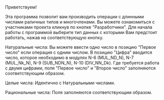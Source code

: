Приветствуем!

  Эта программа позволит вам производить операции с длинными числами раличных типов и многочленами. Вы можете ознакомиться с участниками проекта кликнув по кнопке "Разработчики". 
  Для начала работы с программой выберите тип данных с которыми Вам предстоит работать, нажав на соответствующую кнопку. 
  
  Натуральные числа:
  Вы можете ввести одно число в позицию "Первое число" если операция с одним числом. В позицию "Цифра" вводится число, которое необходимо в модулях N-6 (MUL_ND_N), N-7 (MUL_Nk_N), N-9 (SUB_NDN_N), N-10 (DIV_NN_Dk). Где требуется работа с двумя цифрами, поля "Первое число" и "Второе число" заполняются соответствующим образом.
  
  Целые числа:
  Идентично с Натуральными числами.
  
  Рациональные числа:
  Поля заполняются соответствующим образом.


